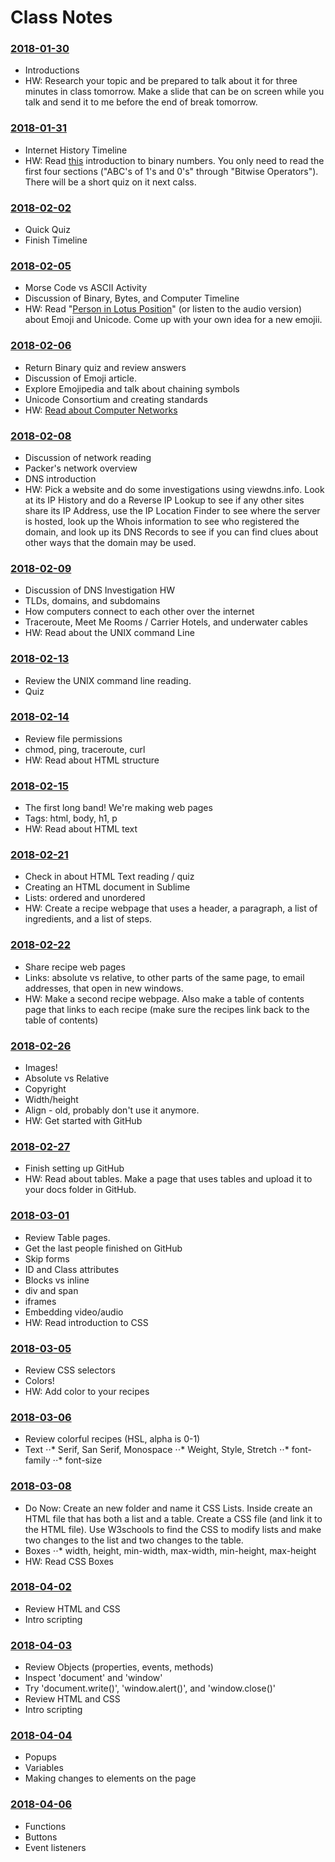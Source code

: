 # Class Notes

### [2018-01-30](Class%20Examples/2018-01-30/)
* Introductions
* HW: Research your topic and be prepared to talk about it for three minutes in class tomorrow. Make a slide that can be on screen while you talk and send it to me before the end of break tomorrow.

### [2018-01-31](Class%20Examples/2018-01-31/)
* Internet History Timeline
* HW: Read [this](https://learn.sparkfun.com/tutorials/binary) introduction to binary numbers. You only need to read the first four sections ("ABC's of 1's and 0's" through "Bitwise Operators"). There will be a short quiz on it next calss.

### [2018-02-02](Class%20Examples/2018-02-02/)
* Quick Quiz
* Finish Timeline

### [2018-02-05](Class%20Examples/2018-02-05/)
* Morse Code vs ASCII Activity
* Discussion of Binary, Bytes, and Computer Timeline
* HW: Read "[Person in Lotus Position](https://99percentinvisible.org/episode/person-lotus-position/)" (or listen to the audio version) about Emoji and Unicode. Come up with your own idea for a new emojii.

### [2018-02-06](Class%20Examples/2018-02-06/)
* Return Binary quiz and review answers
* Discussion of Emoji article.
* Explore Emojipedia and talk about chaining symbols
* Unicode Consortium and creating standards
* HW: [Read about Computer Networks](http://www.explainthatstuff.com/howcomputernetworkswork.html)

### [2018-02-08](Class%20Examples/2018-02-08/)
* Discussion of network reading
* Packer's network overview
* DNS introduction
* HW: Pick a website and do some investigations using viewdns.info. Look at its IP History and do a Reverse IP Lookup to see if any other sites share its IP Address, use the IP Location Finder to see where the server is hosted, look up the Whois information to see who registered the domain, and look up its DNS Records to see if you can find clues about other ways that the domain may be used.

### [2018-02-09](Class%20Examples/2018-02-09/)
* Discussion of DNS Investigation HW
* TLDs, domains, and subdomains
* How computers connect to each other over the internet
* Traceroute, Meet Me Rooms / Carrier Hotels, and underwater cables
* HW: Read about the UNIX command Line


### [2018-02-13](Class%20Examples/2018-02-13/)
* Review the UNIX command line reading.
* Quiz

### [2018-02-14](Class%20Examples/2018-02-15/)
* Review file permissions
* chmod, ping, traceroute, curl
* HW: Read about HTML structure

### [2018-02-15](Class%20Examples/2018-02-15/)
* The first long band! We're making web pages
* Tags: html, body, h1, p
* HW: Read about HTML text

### [2018-02-21](Class%20Examples/2018-02-21/)
* Check in about HTML Text reading / quiz
* Creating an HTML document in Sublime
* Lists: ordered and unordered
* HW: Create a recipe webpage that uses a header, a paragraph, a list of ingredients, and a list of steps.

### [2018-02-22](Class%20Examples/2018-02-22/)
* Share recipe web pages
* Links: absolute vs relative, to other parts of the same page, to email addresses, that open in new windows.
* HW: Make a second recipe webpage. Also make a table of contents page that links to each recipe (make sure the recipes link back to the table of contents)

### [2018-02-26](Class%20Examples/2018-02-26/)
* Images!
* Absolute vs Relative
* Copyright
* Width/height
* Align - old, probably don't use it anymore.
* HW: Get started with GitHub

### [2018-02-27](Class%20Examples/2018-02-27/)
* Finish setting up GitHub
* HW: Read about tables. Make a page that uses tables and upload it to your docs folder in GitHub.

### [2018-03-01](Class%20Examples/2018-03-01/)
* Review Table pages.
* Get the last people finished on GitHub
* Skip forms
* ID and Class attributes
* Blocks vs inline
* div and span
* iframes
* Embedding video/audio
* HW: Read introduction to CSS

### [2018-03-05](Class%20Examples/2018-03-05/)
* Review CSS selectors
* Colors!
* HW: Add color to your recipes

### [2018-03-06](Class%20Examples/2018-03-06/)
* Review colorful recipes (HSL, alpha is 0-1)
* Text
⋅⋅* Serif, San Serif, Monospace
⋅⋅* Weight, Style, Stretch
⋅⋅* font-family
⋅⋅* font-size

### [2018-03-08](Class%20Examples/2018-03-08/)
* Do Now: Create an new folder and name it CSS Lists. Inside create an HTML file that has both a list and a table. Create a CSS file (and link it to the HTML file). Use W3schools to find the CSS to modify lists and make two changes to the list and two changes to the table.
* Boxes
⋅⋅* width, height, min-width, max-width, min-height, max-height
* HW: Read CSS Boxes

### [2018-04-02](Class%20Examples/2018-04-02/)
* Review HTML and CSS
* Intro scripting

### [2018-04-03](Class%20Examples/2018-04-03/)
* Review Objects (properties, events, methods)
* Inspect 'document' and 'window'
* Try 'document.write()', 'window.alert()', and 'window.close()'
* Review HTML and CSS
* Intro scripting

### [2018-04-04](Class%20Examples/2018-04-04/)
* Popups
* Variables
* Making changes to elements on the page

### [2018-04-06](Class%20Examples/2018-04-06/)
* Functions
* Buttons
* Event listeners